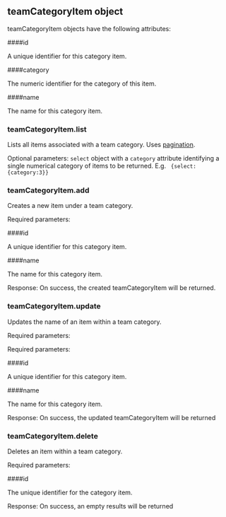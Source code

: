 ## teamCategoryItem object

teamCategoryItem objects have the following attributes:

####id

A unique identifier for this category item.

####category

The numeric identifier for the category of this item.

####name

The name for this category item.

### teamCategoryItem.list

<script>tryit('teamCategoryItem.list')</script> 

Lists all items associated with a team category. Uses [pagination](#pagination).

Optional parameters: `select` object with a `category` attribute identifying a single numerical category of items to be returned. E.g. `
{select:{category:3}}`

### teamCategoryItem.add

<script>tryit('teamCategoryItem.add')</script> 

Creates a new item under a team category.

Required parameters:

####id

A unique identifier for this category item.

####name

The name for this category item.

Response: On success, the created teamCategoryItem will be returned.

### teamCategoryItem.update

<script>tryit('teamCategoryItem.update')</script> 

Updates the name of an item within a team category.

Required parameters:

Required parameters:

####id

A unique identifier for this category item.

####name

The name for this category item.

Response: On success, the updated teamCategoryItem will be returned

### teamCategoryItem.delete

<script>tryit('teamCategoryItem.delete')</script> 

Deletes an item within a team category.

Required parameters:

####id

The unique identifier for the category item.

Response: On success, an empty results will be returned

